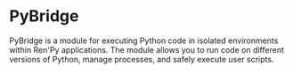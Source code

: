 # PyBridge
PyBridge is a module for executing Python code in isolated environments within Ren'Py applications. The module allows you to run code on different versions of Python, manage processes, and safely execute user scripts.
